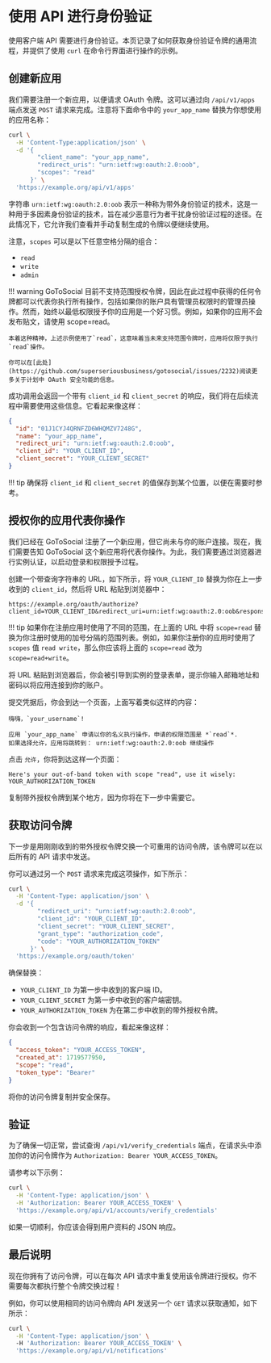 # 使用 API 进行身份验证

使用客户端 API 需要进行身份验证。本页记录了如何获取身份验证令牌的通用流程，并提供了使用 `curl` 在命令行界面进行操作的示例。

## 创建新应用

我们需要注册一个新应用，以便请求 OAuth 令牌。这可以通过向 `/api/v1/apps` 端点发送 `POST` 请求来完成。注意将下面命令中的 `your_app_name` 替换为你想使用的应用名称：

```bash
curl \
  -H 'Content-Type:application/json' \
  -d '{
        "client_name": "your_app_name",
        "redirect_uris": "urn:ietf:wg:oauth:2.0:oob",
        "scopes": "read"
      }' \
  'https://example.org/api/v1/apps'
```

字符串 `urn:ietf:wg:oauth:2.0:oob` 表示一种称为带外身份验证的技术，这是一种用于多因素身份验证的技术，旨在减少恶意行为者干扰身份验证过程的途径。在此情况下，它允许我们查看并手动复制生成的令牌以便继续使用。

注意，`scopes` 可以是以下任意空格分隔的组合：

- `read`
- `write`
- `admin`

!!! warning
    GoToSocial 目前不支持范围授权令牌，因此在此过程中获得的任何令牌都可以代表你执行所有操作，包括如果你的账户具有管理员权限时的管理员操作。然而，始终以最低权限授予你的应用是一个好习惯。例如，如果你的应用不会发布贴文，请使用 scope=read。

    本着这种精神，上述示例使用了`read`，这意味着当未来支持范围令牌时，应用将仅限于执行`read`操作。

    你可以在[此处](https://github.com/superseriousbusiness/gotosocial/issues/2232)阅读更多关于计划中 OAuth 安全功能的信息。

成功调用会返回一个带有 `client_id` 和 `client_secret` 的响应，我们将在后续流程中需要使用这些信息。它看起来像这样：

```json
{
  "id": "01J1CYJ4QRNFZD6WHQMZV7248G",
  "name": "your_app_name",
  "redirect_uri": "urn:ietf:wg:oauth:2.0:oob",
  "client_id": "YOUR_CLIENT_ID",
  "client_secret": "YOUR_CLIENT_SECRET"
}
```

!!! tip
    确保将 `client_id` 和 `client_secret` 的值保存到某个位置，以便在需要时参考。

## 授权你的应用代表你操作

我们已经在 GoToSocial 注册了一个新应用，但它尚未与你的账户连接。现在，我们需要告知 GoToSocial 这个新应用将代表你操作。为此，我们需要通过浏览器进行实例认证，以启动登录和权限授予过程。

创建一个带查询字符串的 URL，如下所示，将 `YOUR_CLIENT_ID` 替换为你在上一步收到的 `client_id`，然后将 URL 粘贴到浏览器中：

```text
https://example.org/oauth/authorize?client_id=YOUR_CLIENT_ID&redirect_uri=urn:ietf:wg:oauth:2.0:oob&response_type=code&scope=read
```

!!! tip
    如果你在注册应用时使用了不同的范围，在上面的 URL 中将 `scope=read` 替换为你注册时使用的加号分隔的范围列表。例如，如果你注册你的应用时使用了 `scopes` 值 `read write`，那么你应该将上面的 `scope=read` 改为 `scope=read+write`。

将 URL 粘贴到浏览器后，你会被引导到实例的登录表单，提示你输入邮箱地址和密码以将应用连接到你的账户。

提交凭据后，你会到达一个页面，上面写着类似这样的内容：

```
嗨嗨，`your_username`!

应用 `your_app_name` 申请以你的名义执行操作，申请的权限范围是 *`read`*.
如果选择允许，应用将跳转到： urn:ietf:wg:oauth:2.0:oob 继续操作
```

点击 `允许`，你将到达这样一个页面：

```text
Here's your out-of-band token with scope "read", use it wisely:
YOUR_AUTHORIZATION_TOKEN
```

复制带外授权令牌到某个地方，因为你将在下一步中需要它。

## 获取访问令牌

下一步是用刚刚收到的带外授权令牌交换一个可重用的访问令牌，该令牌可以在以后所有的 API 请求中发送。

你可以通过另一个 `POST` 请求来完成这项操作，如下所示：

```bash
curl \
  -H 'Content-Type: application/json' \
  -d '{
        "redirect_uri": "urn:ietf:wg:oauth:2.0:oob",
        "client_id": "YOUR_CLIENT_ID",
        "client_secret": "YOUR_CLIENT_SECRET",
        "grant_type": "authorization_code",
        "code": "YOUR_AUTHORIZATION_TOKEN"
      }' \
  'https://example.org/oauth/token'
```

确保替换：

- `YOUR_CLIENT_ID` 为第一步中收到的客户端 ID。
- `YOUR_CLIENT_SECRET` 为第一步中收到的客户端密钥。
- `YOUR_AUTHORIZATION_TOKEN` 为在第二步中收到的带外授权令牌。

你会收到一个包含访问令牌的响应，看起来像这样：

```json
{
  "access_token": "YOUR_ACCESS_TOKEN",
  "created_at": 1719577950,
  "scope": "read",
  "token_type": "Bearer"
}
```

将你的访问令牌复制并安全保存。

## 验证

为了确保一切正常，尝试查询 `/api/v1/verify_credentials` 端点，在请求头中添加你的访问令牌作为 `Authorization: Bearer YOUR_ACCESS_TOKEN`。

请参考以下示例：

```bash
curl \
  -H 'Content-Type: application/json' \
  -H 'Authorization: Bearer YOUR_ACCESS_TOKEN' \
  'https://example.org/api/v1/accounts/verify_credentials'
```

如果一切顺利，你应该会得到用户资料的 JSON 响应。

## 最后说明

现在你拥有了访问令牌，可以在每次 API 请求中重复使用该令牌进行授权。你不需要每次都执行整个令牌交换过程！

例如，你可以使用相同的访问令牌向 API 发送另一个 `GET` 请求以获取通知，如下所示：

```bash
curl \
  -H 'Content-Type: application/json' \ 
  -H 'Authorization: Bearer YOUR_ACCESS_TOKEN' \
  'https://example.org/api/v1/notifications'
```
